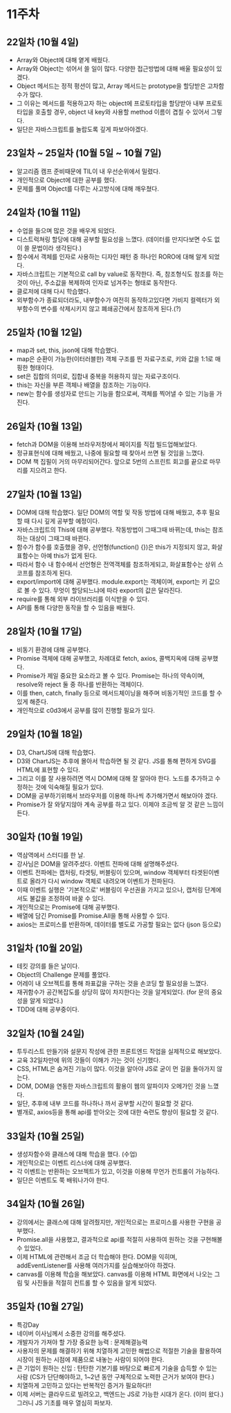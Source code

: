 # 11주차

## 22일차 (10월 4일)
 - Array와 Object에 대해 옅게 배웠다.
 - Array와 Object는 섞어서 쓸 일이 많다. 다양한 접근방법에 대해 배울 필요성이 있겠다.
 - Object 메서드는 정적 펑션이 많고, Array 메서드는 prototype을 할당받은 고차함수가 많다.
 - 그 이유는 메서드를 적용하고자 하는 object에 프로토타입을 할당받아 내부 프로토타입을 호출할 경우, object 내 key와 사용할 method 이름이 겹칠 수 있어서 그렇다.
 - 일단은 자바스크립트를 놀랍도록 깊게 파보아야겠다.

## 23일차 ~ 25일차 (10월 5일 ~ 10월 7일)
 - 알고리즘 캠프 준비때문에 TIL이 내 우선순위에서 밀렸다.
 - 개인적으로 Object에 대한 공부를 했다.
 - 문제를 풀며 Object를 다루는 사고방식에 대해 깨우쳤다.

## 24일차 (10월 11일)
 - 수업을 들으며 많은 것을 배우게 되었다.
 - 디스트럭쳐링 할당에 대해 공부할 필요성을 느꼈다. (데이터를 만지다보면 수도 없이 쓸 문법이라 생각된다.)
 - 함수에서 객체를 인자로 사용하는 디자인 패턴 중 하나인 RORO에 대해 알게 되었다.
 - 자바스크립트는 기본적으로 call by value로 동작한다. 즉, 참조형식도 참조를 하는것이 아닌, 주소값을 복제하여 인자로 넘겨주는 형태로 동작한다.
 - 클로저에 대해 다시 학습했다.
 - 외부함수가 종료되더라도, 내부함수가 여전히 동작하고있다면 가비지 컬렉터가 외부함수의 변수를 삭제시키지 않고 폐쇄공간에서 참조하게 된다.(?)

## 25일차 (10월 12일)
 - map과 set, this, json에 대해 학습했다.
 - map은 순환이 가능한(이터러블한) 객체 구조를 띈 자료구조로, 키와 값을 1:1로 매핑한 형태이다.
 - set은 집합의 의미로, 집합내 중복을 허용하지 않는 자료구조이다.
 - this는 자신을 부른 객체나 배열을 참조하는 기능이다.
 - new는 함수를 생성자로 만드는 기능을 함으로써, 객체를 찍어낼 수 있는 기능을 가진다. 

## 26일차 (10월 13일)
 - fetch과 DOM을 이용해 브라우저창에서 페이지를 직접 빌드업해보았다.
 - 정규표현식에 대해 배웠고, 나중에 필요할 때 찾아서 쓰면 될 것임을 느꼈다.
 - DOM 책 집필이 거의 마무리되어간다. 앞으로 5번의 스프린트 회고를 끝으로 마무리를 지으려고 한다.

## 27일차 (10월 13일)
 - DOM에 대해 학습했다. 일단 DOM의 역할 및 작동 방법에 대해 배웠고, 추후 필요할 때 다시 깊게 공부할 예정이다.
 - 자바스크립트의 This에 대해 공부했다. 작동방법이 그때그때 바뀌는데, this는 참조하는 대상이 그때그때 바뀐다.
 - 함수가 함수를 호출했을 경우, 선언형(function() {})은 this가 지정되지 않고, 화살표함수는 아예 this가 없게 된다.
 - 따라서 함수 내 함수에서 선언형은 전역객체를 참조하게되고, 화살표함수는 상위 스코프를 참조하게 된다.
 - export/import에 대해 공부했다. module.export는 객체이며, export는 키 값으로 볼 수 있다. 무엇이 할당되느냐에 따라 export의 값은 달라진다.
 - require를 통해 외부 라이브러리를 이식받을 수 있다.
 - API를 통해 다양한 동작을 할 수 있음을 배웠다.

## 28일차 (10월 17일)
 - 비동기 환경에 대해 공부했다.
 - Promise 객체에 대해 공부했고, 차례대로 fetch, axios, 콜백지옥에 대해 공부했다.
 - Promise가 제일 중요한 요소라고 볼 수 있다. Promise는 하나의 약속이며, resolve와 reject 둘 중 하나를 반환하는 객체이다.
 - 이를 then, catch, finally 등으로 메서드체이닝을 해주며 비동기적인 코드를 할 수 있게 해준다.
 - 개인적으로 c0d3에서 공부를 많이 진행할 필요가 있다.

## 29일차 (10월 18일)
 - D3, ChartJS에 대해 학습했다.
 - D3와 ChartJS는 추후에 몰아서 학습하면 될 것 같다. JS를 통해 편하게 SVG를 HTML에 표현할 수 있다.
 - 그리고 이를 잘 사용하려면 역시 DOM에 대해 잘 알아야 한다. 노드를 추가하고 수정하는 것에 익숙해질 필요가 있다.
 - DOM을 공부하기위해서 브라우저를 이용해 하나씩 추가해가면서 해보아야 겠다.
 - Promise가 잘 와닿지않아 계속 공부를 하고 있다. 이제야 조금씩 알 것 같은 느낌이 든다.

## 30일차 (10월 19일)
 - 역삼역에서 스터디를 한 날.
 - 강사님은 DOM을 알려주셨다. 이벤트 전파에 대해 설명해주셨다.
 - 이벤트 전파에는 캡처링, 타겟팅, 버블링이 있으며, window 객체부터 타겟된이벤트로 올라가 다시 window 객체로 내려오며 이벤트가 전파된다.
 - 이때 이벤트 실행은 '기본적으로' 버블링이 우선권을 가지고 있으나, 캡처링 단계에서도 불값을 조정하여 바꿀 수 있다.
 - 개인적으로는 Promise에 대해 공부했다.
 - 배열에 담긴 Promise를 Promise.All을 통해 사용할 수 있다.
 - axios는 프로미스를 반환하며, 데이터를 별도로 가공할 필요는 없다 (json 등으로)

## 31일차 (10월 20일)
 - 테킷 강의를 들은 날이다.
 - Object의 Challenge 문제를 풀었다.
 - 어레이 내 오브젝트를 통해 좌표값을 구하는 것을 손코딩 할 필요성을 느꼈다.
 - 재귀함수가 공간복잡도를 상당히 많이 차지한다는 것을 알게되었다. (for 문의 중요성을 알게 되었다.)
 - TDD에 대해 공부중이다.

## 32일차 (10월 24일)
 - 투두리스트 만들기와 설문지 작성에 관한 프론트엔드 작업을 실제적으로 해보았다.
 - 교육 32일차만에 위의 것들이 이해가 가는 것이 신기했다.
 - CSS, HTML은 숨겨진 기능이 많다. 이것을 알아야 JS로 굳이 먼 길을 돌아가지 않는다.
 - DOM, DOM을 연동한 자바스크립트의 활용이 웹의 알파이자 오메가인 것을 느꼈다.
 - 일단, 추후에 내부 코드를 하나하나 까서 공부할 시간이 필요할 것 같다.
 - 별개로, axios등을 통해 api를 받아오는 것에 대한 숙련도 향상이 필요할 것 같다.

## 33일차 (10월 25일)
 - 생성자함수와 클래스에 대해 학습을 했다. (수업)
 - 개인적으로는 이벤트 리스너에 대해 공부했다.
 - 각 이벤트는 반환하는 오브젝트가 있고, 이것을 이용해 무언가 컨트롤이 가능하다.
 - 일단은 이벤트도 쭉 배워나가야 한다.

## 34일차 (10월 26일)
 - 강의에서는 클래스에 대해 알려줬지만, 개인적으로는 프로미스를 사용한 구현을 공부했다.
 - Promise.all을 사용했고, 결과적으로 api를 적절히 사용하여 원하는 것을 구현해볼 수 있었다.
 - 이제 HTML에 관련해서 조금 더 학습해야 한다. DOM을 익히며, addEventListener를 사용해 여러가지를 실습해보아야 하겠다.
 - canvas를 이용해 학습을 해보았다. canvas를 이용해 HTML 화면에서 나오는 그림 및 사진들을 적절히 컨트롤 할 수 있음을 알게 되었다. 

## 35일차 (10월 27일)
 - 특강Day
 - 네이버 이사님께서 소중한 강의를 해주셨다.
 - 개발자가 가져야 할 가장 중요한 능력 : 문제해결능력
 - 사용자의 문제를 해결하기 위해 치열하게 고민한 해법으로 적절한 기술을 활용하여 시장이 원하는 시점에 제품으로 내놓는 사람이 되어야 한다.
 - 큰 기업이 원하는 신입 : 탄탄한 기본기를 바탕으로 빠르게 기술을 습득할 수 있는 사람 (CS가 단단해야하고, 1~2년 동안 구체적으로 노력한 근거가 보여야 한다.)
 - 치열하게 고민하고 있다는 반복적인 증거가 필요하다!!
 - 이제 서버는 클라우드로 빌려오고, 백엔드는 JS로 가능한 시대가 온다. (이미 왔다.) 그러니 JS 기초를 매우 열심히 파보자.
